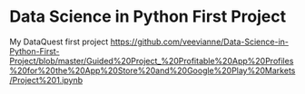 # Data Science in Python First Project
 My DataQuest first project
https://github.com/veevianne/Data-Science-in-Python-First-Project/blob/master/Guided%20Project_%20Profitable%20App%20Profiles%20for%20the%20App%20Store%20and%20Google%20Play%20Markets/Project%201.ipynb
